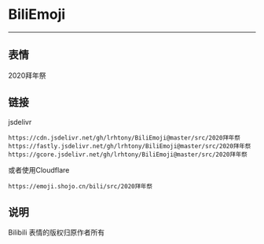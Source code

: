 # BiliEmoji
---
## 表情
2020拜年祭
## 链接
jsdelivr
```
https://cdn.jsdelivr.net/gh/lrhtony/BiliEmoji@master/src/2020拜年祭
https://fastly.jsdelivr.net/gh/lrhtony/BiliEmoji@master/src/2020拜年祭
https://gcore.jsdelivr.net/gh/lrhtony/BiliEmoji@master/src/2020拜年祭
```
或者使用Cloudflare
```
https://emoji.shojo.cn/bili/src/2020拜年祭
```
## 说明
Bilibili 表情的版权归原作者所有
